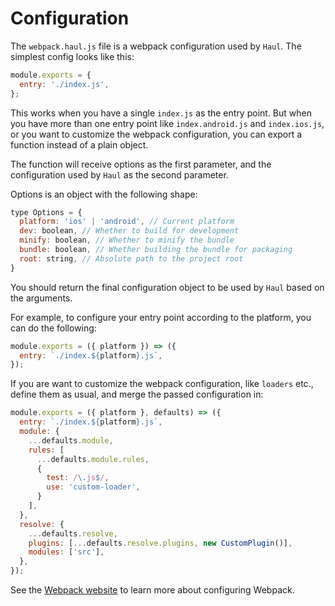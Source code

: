 # Configuration

The `webpack.haul.js` file is a webpack configuration used by `Haul`. The simplest config looks like this:

```js
module.exports = {
  entry: './index.js',
};
```

This works when you have a single `index.js` as the entry point. But when you have more than one entry point like `index.android.js` and `index.ios.js`, or you want to customize the webpack configuration, you can export a function instead of a plain object.

The function will receive options as the first parameter, and the configuration used by `Haul` as the second parameter.

Options is an object with the following shape:

```js
type Options = {
  platform: 'ios' | 'android', // Current platform
  dev: boolean, // Whether to build for development
  minify: boolean, // Whether to minify the bundle
  bundle: boolean, // Whether building the bundle for packaging
  root: string, // Absolute path to the project root
}
```

You should return the final configuration object to be used by `Haul` based on the arguments.

For example, to configure your entry point according to the platform, you can do the following:

```js
module.exports = ({ platform }) => ({
  entry: `./index.${platform}.js`,
});
```

If you are want to customize the webpack configuration, like `loaders` etc., define them as usual, and merge the passed configuration in:

```js
module.exports = ({ platform }, defaults) => ({
  entry: `./index.${platform}.js`,
  module: {
    ...defaults.module,
    rules: [
      ...defaults.module.rules,
      {
        test: /\.js$/,
        use: 'custom-loader',
      }
    ],
  },
  resolve: {
    ...defaults.resolve,
    plugins: [...defaults.resolve.plugins, new CustomPlugin()],
    modules: ['src'],
  },
});
```

See the [Webpack website](https://webpack.js.org/) to learn more about configuring Webpack.
